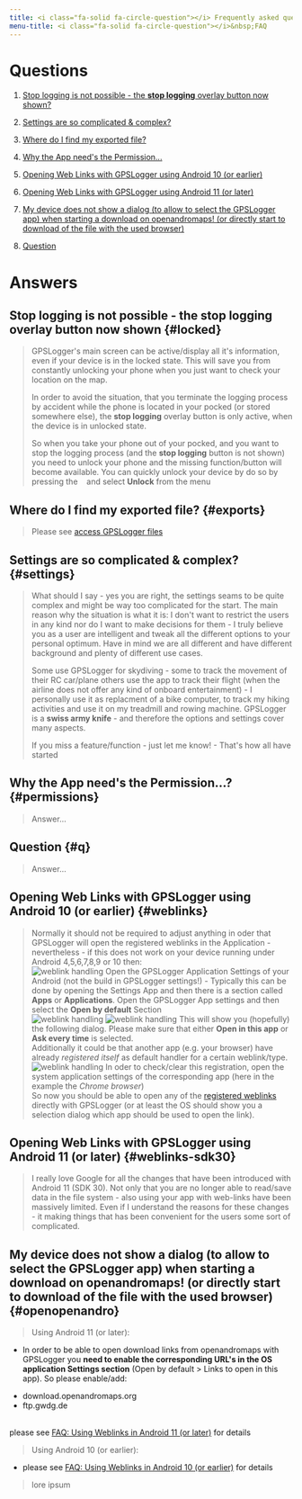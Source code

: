```yaml
---
title: <i class="fa-solid fa-circle-question"></i> Frequently asked questions
menu-title: <i class="fa-solid fa-circle-question"></i>&nbsp;FAQ
---
```

# Questions
1. [Stop logging is not possible - the <i class="fa-solid fa-circle-stop"></i> **stop logging** overlay button now shown?](#locked) 

2. [Settings are so complicated & complex?](#settings)

3. [Where do I find my exported file?](#exports)

4. [Why the App need's the Permission...](#permissions)
 
5. [Opening Web Links with GPSLogger using Android 10 (or earlier)](#weblinks) 

6. [Opening Web Links with GPSLogger using Android 11 (or later)](#weblinks-sdk30)

7. [My device does not show a dialog (to allow to select the GPSLogger app) when starting a download on openandromaps! (or directly start to download of the file with the used browser)](#openopenandro)
 
8. [Question](#q)

# Answers
## Stop logging is not possible - the <i class="fa-solid fa-circle-stop"></i> **stop logging** overlay button now shown {#locked}
> GPSLogger's main screen can be active/display all it's information, even if your device is in the 
> <i class="fa-solid fa-lock"></i> locked state. This will save you from constantly unlocking your phone when you just
> want to check your location on the map.
> 
> In order to avoid the situation, that you terminate the logging process by accident while the phone is located in your
> pocked (or stored somewhere else), the <i class="fa-solid fa-circle-stop"></i> **stop logging** overlay button is only
> active, when the device is in <i class="fa-solid fa-lock-open"></i> unlocked state.
> 
> So when you take your phone out of your pocked, and you want to stop the logging process (and the
> <i class="fa-solid fa-circle-stop"></i> **stop logging** button is not shown) you need to
> <i class="fa-solid fa-lock-open"></i> unlock your phone and the missing function/button will become available.
> You can quickly unlock your device by do so by pressing the &nbsp;<i class="fa-solid fa-ellipsis-vertical"></i>&nbsp; and
> select **Unlock** from the menu

## Where do I find my exported file? {#exports}
> Please see [access GPSLogger files](../5000-export/#access-exported-files-in-the-share-folder)

## Settings are so complicated & complex? {#settings}
> What should I say - yes you are right, the settings seams to be quite complex and might be way too complicated for the
> start. The main reason why the situation is what it is: I don't want to restrict the users in any kind nor do I want
> to make decisions for them - I truly believe you as a user are intelligent and tweak all the different options to your
> personal optimum. Have in mind we are all different and have different background and plenty of different use cases.
> 
> Some use GPSLogger for skydiving - some to track the movement of their RC car/plane others use the app to track their
> flight (when the airline does not offer any kind of onboard entertainment) - I personally use it as replacment of a 
> bike computer, to track my hiking activities and use it on my treadmill and rowing machine. GPSLogger is a **swiss
> army knife** - and therefore the options and settings cover many aspects.
> 
> If you miss a feature/function - just let me know! - That's how all have started <i class="fa-solid fa-face-smile-wink"></i>

## Why the App need's the Permission...? {#permissions}
> Answer...

## Question {#q}
> Answer...

## Opening Web Links with GPSLogger using Android 10 (or earlier) {#weblinks}
> Normally it should not be required to adjust anything in oder that GPSLogger will open the registered weblinks in the
> Application - nevertheless - if this does not work on your device running under Android 4,5,6,7,8,9 or 10 then:<br/>
> <span class="shot">![weblink handling](/assets/img/gpsl/web-link-01.png)</span>
> Open the GPSLogger Application Settings of your Android (not the build in GPSLogger settings!) - Typically this can
> be done by opening the Settings App and then there is a section called **Apps** or **Applications**. Open the
> GPSLogger App settings and then select the **Open by default** Section
> <br class="shot-end">
> <span class="shot">![weblink handling](/assets/img/gpsl/web-link-02.png)</span>
> <span class="shot">![weblink handling](/assets/img/gpsl/web-link-03.png)</span>
> This will show you (hopefully) the following dialog. Please make sure that either **Open in this app** or
> **Ask every time** is selected.
> <br class="shot-end">
> Additionally it could be that another app (e.g. your browser) have already _registered itself_ as default handler for
> a certain weblink/type.  
> <span class="shot">![weblink handling](/assets/img/gpsl/web-link-04.png)</span>
In oder to check/clear this registration, open the system application settings of the
> corresponding app (here in the example the _Chrome browser_)
> <br class="shot-end">
> So now you should be able to open any of the [registered weblinks](../1000-intro/#reg-weblinks) directly with
> GPSLogger (or at least the OS should show you a selection dialog which app should be used to open the link). 

## Opening Web Links with GPSLogger using Android 11 (or later) {#weblinks-sdk30}
> I really love Google for all the changes that have been introduced with Android 11 (SDK 30). Not only that you are no
longer able to read/save data in the file system - also using your app with web-links have been massively limited.
Even if I understand the reasons for these changes - it making things that has been convenient for the users some sort
of complicated.

## My device does not show a dialog (to allow to select the GPSLogger app) when starting a download on openandromaps! (or directly start to download of the file with the used browser) {#openopenandro}
> Using Android 11 (or later):
- In order to be able to open download links from openandromaps with GPSLogger you **need to enable the corresponding
  URL's in the OS application Settings section** (Open by default > Links to open in this app). So please enable/add:
> 
  - download.openandromaps.org
  - ftp.gwdg.de<br/><br/>
>  
  please see [FAQ: Using Weblinks in Android 11 (or later)](./#weblinks-sdk30) for details
>
> Using Android 10 (or earlier):
- please see [FAQ: Using Weblinks in Android 10 (or earlier)](./#weblinks) for details
> 
> lore ipsum 